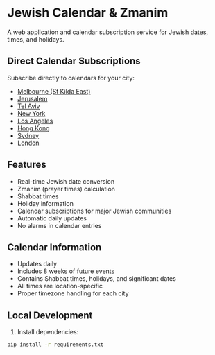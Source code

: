 # Jewish Calendar & Zmanim

A web application and calendar subscription service for Jewish dates, times, and holidays.

## Direct Calendar Subscriptions

Subscribe directly to calendars for your city:

- [Melbourne (St Kilda East)](https://raw.githubusercontent.com/stirlo/zmanim_ICS/main/static/calendars/melbourne_(st_kilda_east).ics)
- [Jerusalem](https://raw.githubusercontent.com/stirlo/zmanim_ICS/main/static/calendars/jerusalem.ics)
- [Tel Aviv](https://raw.githubusercontent.com/stirlo/zmanim_ICS/main/static/calendars/tel_aviv.ics)
- [New York](https://raw.githubusercontent.com/stirlo/zmanim_ICS/main/static/calendars/new_york.ics)
- [Los Angeles](https://raw.githubusercontent.com/stirlo/zmanim_ICS/main/static/calendars/los_angeles.ics)
- [Hong Kong](https://raw.githubusercontent.com/stirlo/zmanim_ICS/main/static/calendars/hong_kong.ics)
- [Sydney](https://raw.githubusercontent.com/stirlo/zmanim_ICS/main/static/calendars/sydney.ics)
- [London](https://raw.githubusercontent.com/stirlo/zmanim_ICS/main/static/calendars/london.ics)


## Features

- Real-time Jewish date conversion
- Zmanim (prayer times) calculation
- Shabbat times
- Holiday information
- Calendar subscriptions for major Jewish communities
- Automatic daily updates
- No alarms in calendar entries

## Calendar Information

- Updates daily
- Includes 8 weeks of future events
- Contains Shabbat times, holidays, and significant dates
- All times are location-specific
- Proper timezone handling for each city

## Local Development

1. Install dependencies:
```bash
pip install -r requirements.txt
